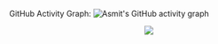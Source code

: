GitHub Activity Graph:
![Asmit's GitHub activity graph](https://activity-graph.herokuapp.com/graph?username=khashabri&hide_border=true&theme=redical)
<p align="center"> 
<img src="https://github-readme-streak-stats.herokuapp.com/?user=khashabri"></img>
